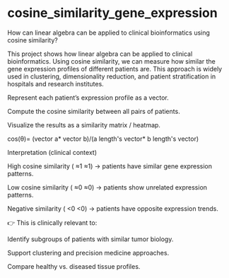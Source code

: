 # cosine_similarity_gene_expression
How can linear algebra can be applied to clinical bioinformatics using cosine similarity?

This project shows how linear algebra can be applied to clinical bioinformatics. Using cosine similarity, we can measure how similar the gene expression profiles of different patients are. This approach is widely used in clustering, dimensionality reduction, and patient stratification in hospitals and research institutes.


Represent each patient’s expression profile as a vector.

Compute the cosine similarity between all pairs of patients.

Visualize the results as a similarity matrix / heatmap.

cos(θ)= (vector a* vector b)/(a length's vector* b length's vector)


Interpretation (clinical context)

High cosine similarity (
≈1
≈1) → patients have similar gene expression patterns.

Low cosine similarity (
≈0
≈0) → patients show unrelated expression patterns.

Negative similarity (
<0
<0) → patients have opposite expression trends.

👉 This is clinically relevant to:

Identify subgroups of patients with similar tumor biology.

Support clustering and precision medicine approaches.

Compare healthy vs. diseased tissue profiles.
